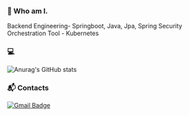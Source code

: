 ### 👋 Who am I.
Backend Engineering- Springboot, Java, Jpa, Spring Security  
Orchestration Tool - Kubernetes

### :computer:
![Anurag's GitHub stats](https://github-readme-stats.vercel.app/api?username=limheonjun&show_icons=true&theme=radical)

<!--  Most Used Languages -->
<!-- [![Top Langs](https://github-readme-stats.vercel.app/api/top-langs/?username=limheonjun&hide=html,css)](https://github.com/limheonjun/github-readme-stats) -->

### :mailbox_with_mail: Contacts
[![Gmail Badge](https://img.shields.io/badge/-Gmail-d14836?style=flat-square&logo=Gmail&logoColor=white&link=mailto:jumong4000@gmail.com)](mailto:jumong4000@gmail.com)

